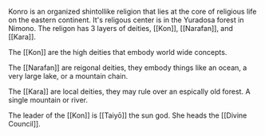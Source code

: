 Konro is an organized shintollike religion that lies at the core of religious life on the eastern continent. It's religous center is in the Yuradosa forest in Nimono. The religon has 3 layers of deities, [[Kon]],  [[Narafan]], and [[Kara]].

The [[Kon]] are the high deities that embody world wide concepts.

The [[Narafan]] are reigonal deities, they embody things like an ocean, a very large lake, or a mountain chain.

The [[Kara]] are local deities, they may rule over an espically old forest. A single mountain or river. 

The leader of the [[Kon]] is [[Taiyō]] the sun god. She heads the [[Divine Council]].
